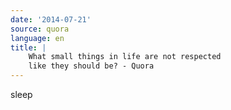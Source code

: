 ```yaml
---
date: '2014-07-21'
source: quora
language: en
title: |
    What small things in life are not respected
    like they should be? - Quora
---
```


sleep
